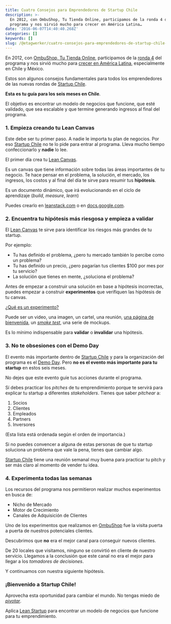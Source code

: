 ```yaml
---
title: Cuatro Consejos para Emprendedores de Startup Chile
description: >-
  En 2012, con OmbuShop, Tu Tienda Online, participamos de la ronda 4 del
  programa y nos sirvió mucho para crecer en América Latina…
date: '2016-06-07T14:40:40.268Z'
categories: []
keywords: []
slug: /@etagwerker/cuatro-consejos-para-emprendedores-de-startup-chile-a0e2f91b4e48
---
```


En 2012, con [OmbuShop, Tu Tienda Online](http://www.ombushop.com/), participamos de la [ronda 4](http://startupchile.org/100-startups-selected-to-comprise-fourth-generation) del programa y nos sirvió mucho para [crecer en América Latina](http://pulsosocial.com/2012/06/25/ombu-shop-entra-a-startup-chile-para-consolidar-crecimiento-en-mexico-y-chile/), especialmente en Chile y México.

Estos son algunos consejos fundamentales para todos los emprendedores de las nuevas rondas de [Startup Chile](http://startupchile.org/).

**Esta es tu guía para los seis meses en Chile**.

El objetivo es encontrar un modelo de negocios que funcione, que esté validado, que sea escalable y que termine generando ingresos al final del programa.

### 1\. Empieza creando tu Lean Canvas

Este debe ser tu primer paso. A nadie le importa tu plan de negocios. Por eso [Startup Chile](http://startupchile.org/) no te lo pide para entrar al programa. Lleva mucho tiempo confeccionarlo y **nadie** lo lee.

El primer día crea tu [Lean Canvas](http://javiermegias.com/blog/2012/10/lean-canvas-lienzo-de-modelos-de-negocio-para-startups-emprendedores).

Es un canvas que tiene información sobre todas las áreas importantes de tu negocio. Te hace pensar en el problema, la solución, el mercado, los ingresos, los costos y al final del día te sirve para resumir tus **hipótesis**.

Es un documento dinámico, que irá evolucionando en el ciclo de aprendizaje (_build_, _measure_, _learn_)

Puedes crearlo en [leanstack.com](https://leanstack.com/) o en [docs.google.com](http://docs.google.com/).

### 2\. Encuentra tu hipótesis más riesgosa y empieza a validar

El [Lean Canvas](https://leanstack.com/) te sirve para identificar los riesgos más grandes de tu startup.

Por ejemplo:

*   Tu has definido el problema, ¿pero tu mercado también lo percibe como un problema?
*   Tu has definido un precio, ¿pero pagarían tus clientes $100 por mes por tu servicio?
*   La solución que tienes en mente, ¿soluciona el problema?

Antes de empezar a construir una solución en base a hipótesis incorrectas, puedes empezar a construir **experimentos** que verifiquen las hipótesis de tu canvas.

[¿Qué es un experimento?](http://www.etagwerker.com/lean-startup/experimentos-en-vez-de-startups.html)

Puede ser un video, una imagen, un cartel, una reunión, [una página de bienvenida](http://www.ombulabs.com/blog/lean-startup/mvp/the-landing-page-mvp.html), un [_smoke test_](http://www.freemium.org/smoke-test/), una serie de mockups.

Es lo mínimo indispensable para **validar** o **invalidar** una hipótesis.

### 3\. No te obsesiones con el Demo Day

El evento más importante dentro de [Startup Chile](http://startupchile.org/) y para la organización del programa es el [Demo Day](http://www.demodaychile.com/). Pero **no es el evento más importante para tu startup** en estos seis meses.

No dejes que este evento guíe tus acciones durante el programa.

Sí debes practicar los _pitches_ de tu emprendimiento porque te servirá para explicar tu startup a diferentes _stakeholders_. Tienes que saber _pitchear_ a:

1.  Socios
2.  Clientes
3.  Empleados
4.  Partners
5.  Inversores

(Esta lista está ordenada según el orden de importancia.)

Si no puedes convencer a alguna de estas personas de que tu startup soluciona un problema que vale la pena, tienes que cambiar algo.

[Startup Chile](http://startupchile.org/) tiene una reunión semanal muy buena para practicar tu pitch y ser más claro al momento de vender tu idea.

### 4\. Experimenta todas las semanas

Los recursos del programa nos permitieron realizar muchos experimentos en busca de:

*   Nicho de Mercado
*   Motor de Crecimiento
*   Canales de Adquisición de Clientes

Uno de los experimentos que realizamos en [OmbuShop](http://www.ombushop.com/) fue la visita puerta a puerta de nuestros potenciales clientes.

Descubrimos que **no** era el mejor canal para conseguir nuevos clientes.

De 20 locales que visitamos, ninguno se convirtió en cliente de nuestro servicio. Llegamos a la conclusión que este canal no era el mejor para llegar a los _tomadores de decisiones_.

Y continuamos con nuestra siguiente hipótesis.

### ¡Bienvenido a Startup Chile!

Aprovecha esta oportunidad para cambiar el mundo. No tengas miedo de [_pivotar_](http://javiermegias.com/blog/2012/05/que-hacer-cuando-el-negocio-se-ha-estancado-cuando-pivotar/).

Aplica [Lean Startup](http://theleanstartup.com/) para encontrar un modelo de negocios que funcione para tu emprendimiento.